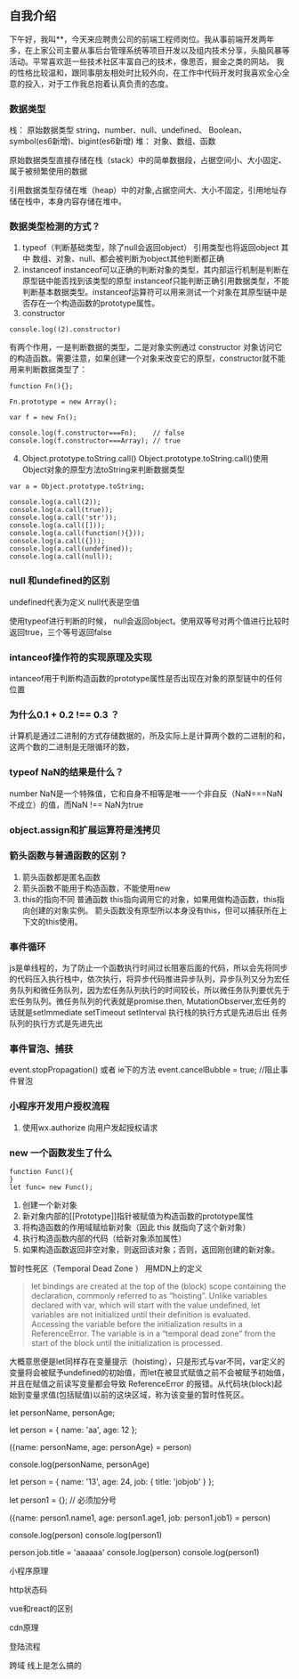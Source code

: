 ## 自我介绍
下午好，我叫**，今天来应聘贵公司的前端工程师岗位。我从事前端开发两年多，在上家公司主要从事后台管理系统等项目开发以及组内技术分享，头脑风暴等活动。平常喜欢逛一些技术社区丰富自己的技术，像思否，掘金之类的网站。 我的性格比较温和，跟同事朋友相处时比较外向，在工作中代码开发时我喜欢全心全意的投入，对于工作我总抱着认真负责的态度。

### 数据类型
栈： 原始数据类型 string、number、null、undefined、 Boolean、 symbol(es6新增)、bigint(es6新增)
堆： 对象、数组、函数

原始数据类型直接存储在栈（stack）中的简单数据段，占据空间小、大小固定、属于被频繁使用的数据

引用数据类型存储在堆（heap）中的对象,占据空间大、大小不固定，引用地址存储在栈中，本身内容存储在堆中。
### 数据类型检测的方式？
1. typeof（判断基础类型，除了null会返回object） 引用类型也将返回object
其中 数组、对象、null、都会被判断为object其他判断都正确
2. instanceof
instanceof可以正确的判断对象的类型，其内部运行机制是判断在原型链中能否找到该类型的原型
instanceof只能判断正确引用数据类型，不能判断基本数据类型。instanceof运算符可以用来测试一个对象在其原型链中是否存在一个构造函数的prototype属性。
3. constructor
```
console.log((2).constructor)
```
有两个作用，一是判断数据的类型，二是对象实例通过 constructor 对象访问它的构造函数。需要注意，如果创建一个对象来改变它的原型，constructor就不能用来判断数据类型了：
```
function Fn(){};
 
Fn.prototype = new Array();
 
var f = new Fn();
 
console.log(f.constructor===Fn);    // false
console.log(f.constructor===Array); // true
```
4. Object.prototype.toString.call()
Object.prototype.toString.call()使用Object对象的原型方法toString来判断数据类型
```
var a = Object.prototype.toString;
 
console.log(a.call(2));
console.log(a.call(true));
console.log(a.call('str'));
console.log(a.call([]));
console.log(a.call(function(){}));
console.log(a.call({}));
console.log(a.call(undefined));
console.log(a.call(null));
```
### null 和undefined的区别
 undefined代表为定义
 null代表是空值

 使用typeof进行判断的时候， null会返回object。使用双等号对两个值进行比较时返回true，三个等号返回false
### intanceof操作符的实现原理及实现
intanceof用于判断构造函数的prototype属性是否出现在对象的原型链中的任何位置
### 为什么0.1 + 0.2 !== 0.3 ？
计算机是通过二进制的方式存储数据的，所及实际上是计算两个数的二进制的和，这两个数的二进制是无限循环的数，
### typeof NaN的结果是什么？
number
NaN是一个特殊值，它和自身不相等是唯一一个非自反（NaN===NaN不成立）的值，而NaN !== NaN为true
### object.assign和扩展运算符是浅拷贝
### 箭头函数与普通函数的区别？
1. 箭头函数都是匿名函数
2. 箭头函数不能用于构造函数，不能使用new
3. this的指向不同
普通函数 this指向调用它的对象，如果用做构造函数，this指向创建的对象实例。
箭头函数没有原型所以本身没有this，但可以捕获所在上下文的this使用。

### 事件循环
js是单线程的，为了防止一个函数执行时间过长阻塞后面的代码，所以会先将同步的代码压入执行栈中，依次执行，将异步代码推进异步队列，异步队列又分为宏任务队列和微任务队列，因为宏任务队列执行的时间较长，所以微任务队列要优先于宏任务队列。微任务队列的代表就是promise.then, MutationObserver,宏任务的话就是setImmediate setTimeout setInterval
执行栈的执行方式是先进后出
任务队列的执行方式是先进先出

### 事件冒泡、捕获
event.stopPropagation() 或者 ie下的方法 event.cancelBubble = true; //阻止事件冒泡
### 小程序开发用户授权流程
1. 使用wx.authorize 向用户发起授权请求

### new 一个函数发生了什么
```
function Func(){
}
let func= new Func();
```
1. 创建一个新对象
2. 新对象内部的[[Prototype]]指针被赋值为构造函数的prototype属性
3. 将构造函数的作用域赋给新对象（因此 this 就指向了这个新对象）
4. 执行构造函数内部的代码（给新对象添加属性）
5. 如果构造函数返回非空对象，则返回该对象；否则，返回刚创建的新对象。


暂时性死区（Temporal Dead Zone ）
用MDN上的定义

> let bindings are created at the top of the (block) scope containing the declaration, commonly referred to as “hoisting”. Unlike variables declared with var, which will start with the value undefined, let variables are not initialized until their definition is evaluated. Accessing the variable before the initialization results in a ReferenceError. The variable is in a “temporal dead zone” from the start of the block until the initialization is processed.

大概意思便是let同样存在变量提示（hoisting），只是形式与var不同，var定义的变量将会被赋予undefined的初始值，而let在被显式赋值之前不会被赋予初始值，并且在赋值之前读写变量都会导致 ReferenceError 的报错。从代码块(block)起始到变量求值(包括赋值)以前的这块区域，称为该变量的暂时性死区。



let personName, personAge;

let person = {
  name: 'aa',
  age: 12
};

({name: personName, age: personAge} = person)

console.log(personName, personAge)







let person = {
  name: '13',
  age: 24,
  job: {
    title: 'jobjob'
  }
};

let person1 = {};   // 必须加分号

({name: person1.name1, age: person1.age1, job: person1.job1} = person)

console.log(person)
console.log(person1)

person.job.title = 'aaaaaa'
console.log(person)
console.log(person1)


小程序原理

http状态码

vue和react的区别

cdn原理


登陆流程

跨域 线上是怎么搞的